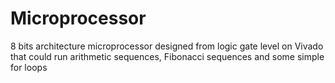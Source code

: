 # Microprocessor
8 bits architecture microprocessor designed from logic gate level on Vivado that could run arithmetic sequences, Fibonacci sequences and some simple for loops 
